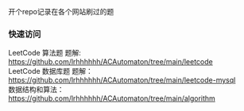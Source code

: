 开个repo记录在各个网站刷过的题

### 快速访问
LeetCode 算法题 题解: https://github.com/lrhhhhhh/ACAutomaton/tree/main/leetcode  
LeetCode 数据库题 题解：https://github.com/lrhhhhhh/ACAutomaton/tree/main/leetcode-mysql  
数据结构和算法：https://github.com/lrhhhhhh/ACAutomaton/tree/main/algorithm

